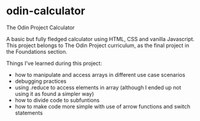 # odin-calculator
The Odin Project Calculator

A basic but fully fledged calculator using HTML, CSS and vanilla Javascript. This project belongs to The Odin Project curriculum, as the final project in the Foundations section.

Things I've learned during this project:

- how to manipulate and access arrays in different use case scenarios
- debugging practices
- using .reduce to access elements in array (although I ended up not using it as found a simpler way)
- how to divide code to subfuntions
- how to make code more simple with use  of arrow functions and switch statements